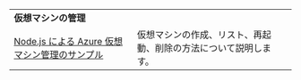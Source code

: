 | | |
|---|---|
| **仮想マシンの管理** ||
| [Node.js による Azure 仮想マシン管理のサンプル](https://github.com/Azure-Samples/compute-node-manage-vm) | 仮想マシンの作成、リスト、再起動、削除の方法について説明します。 |